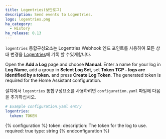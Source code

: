 ```yaml
---
title: Logentries(보안로그)
description: Send events to Logentries.
logo: logentries.png
ha_category:
  - History
ha_release: 0.13
---
```


`logentries` 통합구성요소는 Logentries Webhook 엔드 포인트를 사용하여 모든 상태 변경을 [Logentries](http://logentries.com/)에 기록 할 수있게합니다.

Open the **Add a Log** page and choose **Manual**. Enter a name for your log in **Log Name**, add a group in **Select Log Set**, set **Token TCP - logs are identified by a token.** and press **Create Log Token**. The generated token is required for the Home Assistant configuration.

설치에서 `logentries` 통합구성요소를 사용하려면 `configuration.yaml` 파일에 다음을 추가하십시오.

```yaml
# Example configuration.yaml entry
logentries:
  token: TOKEN
```

{% configuration %}
token:
  description: The token for the log to use.
  required: true
  type: string
{% endconfiguration %}
